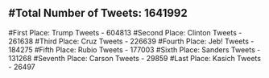 #Total Number of Tweets: 1641992 
---
#First Place: Trump Tweets - 604813
#Second Place: Clinton Tweets - 261638
#Third Place: Cruz Tweets - 226639
#Fourth Place: Jeb! Tweets - 184275
#Fifth Place: Rubio Tweets - 177003
#Sixth Place: Sanders Tweets - 131268
#Seventh Place: Carson Tweets - 29859
#Last Place: Kasich Tweets - 26497

